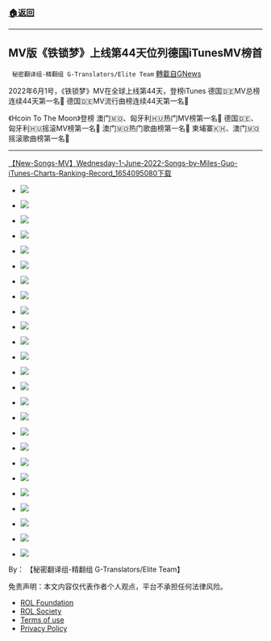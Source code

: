 ###  [:house:返回](README.md)
---


## MV版《铁锁梦》上线第44天位列德国iTunesMV榜首
` 秘密翻译组-精翻组 G-Translators/Elite Team` [轉載自GNews](https://gnews.org/zh-hans/2644462/)

2022年6月1号，《铁锁梦》MV在全球上线第44天，登榜iTunes
德国🇩🇪MV总榜连续44天第一名🥇
德国🇩🇪MV流行曲榜连续44天第一名🥇
 
《Hcoin To The Moon》登榜
澳门🇲🇴、匈牙利🇭🇺热门MV榜第一名🥇
德国🇩🇪、匈牙利🇭🇺摇滚MV榜第一名🥇
澳门🇲🇴热门歌曲榜第一名🥇
柬埔寨🇰🇭、澳门🇲🇴摇滚歌曲榜第一名🥇
 
* * *
 
[【New-Songs-MV】Wednesday-1-June-2022-Songs-by-Miles-Guo-iTunes-Charts-Ranking-Record\_1654095080](https://assets.gnews.org/wp-content/uploads/2022/06/【New-Songs-MV】Wednesday-1-June-2022-Songs-by-Miles-Guo-iTunes-Charts-Ranking-Record_1654095080.pdf)[下载](https://assets.gnews.org/wp-content/uploads/2022/06/【New-Songs-MV】Wednesday-1-June-2022-Songs-by-Miles-Guo-iTunes-Charts-Ranking-Record_1654095080.pdf)
 
- ![](https://assets.gnews.org/wp-content/uploads/2022/06/【New-Songs-MV】Wednesday-1-June-2022-Songs-by-Miles-Guo-iTunes-Charts-Ranking-Record_1_1654095395.jpg)

- ![](https://assets.gnews.org/wp-content/uploads/2022/06/【New-Songs-MV】Wednesday-1-June-2022-Songs-by-Miles-Guo-iTunes-Charts-Ranking-Record_2_1654095455.jpg)

- ![](https://assets.gnews.org/wp-content/uploads/2022/06/【New-Songs-MV】Wednesday-1-June-2022-Songs-by-Miles-Guo-iTunes-Charts-Ranking-Record_7_1654095466.jpg)
- ![](https://assets.gnews.org/wp-content/uploads/2022/06/【New-Songs-MV】Wednesday-1-June-2022-Songs-by-Miles-Guo-iTunes-Charts-Ranking-Record_12_1654095515.jpg)
- ![](https://assets.gnews.org/wp-content/uploads/2022/06/【New-Songs-MV】Wednesday-1-June-2022-Songs-by-Miles-Guo-iTunes-Charts-Ranking-Record_19_1654095563.jpg)
- ![](https://assets.gnews.org/wp-content/uploads/2022/06/【New-Songs-MV】Wednesday-1-June-2022-Songs-by-Miles-Guo-iTunes-Charts-Ranking-Record_20_1654095621.jpg)
- ![](https://assets.gnews.org/wp-content/uploads/2022/06/【New-Songs-MV】Wednesday-1-June-2022-Songs-by-Miles-Guo-iTunes-Charts-Ranking-Record_28_1654095672.jpg)

- ![](https://assets.gnews.org/wp-content/uploads/2022/06/【New-Songs-MV】Wednesday-1-June-2022-Songs-by-Miles-Guo-iTunes-Charts-Ranking-Record_29_1654095469.jpg)

- ![](https://assets.gnews.org/wp-content/uploads/2022/06/【New-Songs-MV】Wednesday-1-June-2022-Songs-by-Miles-Guo-iTunes-Charts-Ranking-Record_30_1654095475.jpg)

- ![](https://assets.gnews.org/wp-content/uploads/2022/06/【New-Songs-MV】Wednesday-1-June-2022-Songs-by-Miles-Guo-iTunes-Charts-Ranking-Record_31_1654095478.jpg)
- ![](https://assets.gnews.org/wp-content/uploads/2022/06/【New-Songs-MV】Wednesday-1-June-2022-Songs-by-Miles-Guo-iTunes-Charts-Ranking-Record_32_1654095525.jpg)

- ![](https://assets.gnews.org/wp-content/uploads/2022/06/【New-Songs-MV】Wednesday-1-June-2022-Songs-by-Miles-Guo-iTunes-Charts-Ranking-Record_33_1654095545.jpg)

- ![](https://assets.gnews.org/wp-content/uploads/2022/06/【New-Songs-MV】Wednesday-1-June-2022-Songs-by-Miles-Guo-iTunes-Charts-Ranking-Record_34_1654095550.jpg)

- ![](https://assets.gnews.org/wp-content/uploads/2022/06/【New-Songs-MV】Wednesday-1-June-2022-Songs-by-Miles-Guo-iTunes-Charts-Ranking-Record_44_1654095557.jpg)

- ![](https://assets.gnews.org/wp-content/uploads/2022/06/【New-Songs-MV】Wednesday-1-June-2022-Songs-by-Miles-Guo-iTunes-Charts-Ranking-Record_61_1654095560.jpg)

- ![](https://assets.gnews.org/wp-content/uploads/2022/06/【New-Songs-MV】Wednesday-1-June-2022-Songs-by-Miles-Guo-iTunes-Charts-Ranking-Record_62_1654095565.jpg)
- ![](https://assets.gnews.org/wp-content/uploads/2022/06/【New-Songs-MV】Wednesday-1-June-2022-Songs-by-Miles-Guo-iTunes-Charts-Ranking-Record_67_1654095622.jpg)

- ![](https://assets.gnews.org/wp-content/uploads/2022/06/【New-Songs-MV】Wednesday-1-June-2022-Songs-by-Miles-Guo-iTunes-Charts-Ranking-Record_70_1654095569.jpg)

- ![](https://assets.gnews.org/wp-content/uploads/2022/06/【New-Songs-MV】Wednesday-1-June-2022-Songs-by-Miles-Guo-iTunes-Charts-Ranking-Record_71_1654095573.jpg)

- ![](https://assets.gnews.org/wp-content/uploads/2022/06/【New-Songs-MV】Wednesday-1-June-2022-Songs-by-Miles-Guo-iTunes-Charts-Ranking-Record_74_1654095579.jpg)
- ![](https://assets.gnews.org/wp-content/uploads/2022/06/【New-Songs-MV】Wednesday-1-June-2022-Songs-by-Miles-Guo-iTunes-Charts-Ranking-Record_75_1654095636.jpg)
- ![](https://assets.gnews.org/wp-content/uploads/2022/06/【New-Songs-MV】Wednesday-1-June-2022-Songs-by-Miles-Guo-iTunes-Charts-Ranking-Record_76_1654095699.jpg)
- ![](https://assets.gnews.org/wp-content/uploads/2022/06/【New-Songs-MV】Wednesday-1-June-2022-Songs-by-Miles-Guo-iTunes-Charts-Ranking-Record_80_1654095751.jpg)

- ![](https://assets.gnews.org/wp-content/uploads/2022/06/【New-Songs-MV】Wednesday-1-June-2022-Songs-by-Miles-Guo-iTunes-Charts-Ranking-Record_82_1654095586.jpg)

- ![](https://assets.gnews.org/wp-content/uploads/2022/06/【New-Songs-MV】Wednesday-1-June-2022-Songs-by-Miles-Guo-iTunes-Charts-Ranking-Record_84_1654095590.jpg)

By： 【秘密翻译组-精翻组 G-Translators/Elite Team】

免责声明：本文内容仅代表作者个人观点，平台不承担任何法律风险。
  
- [ROL Foundation](https://rolfoundation.org/)
- [ROL Society](https://rolsociety.org/)
- [Terms of use](https://gnews.org/terms-of-use-3/)
- [Privacy Policy](https://gnews.org/privacy-policy/)
